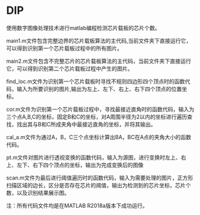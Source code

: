 # DIP
使用数字图像处理技术进行matlab编程检测芯片载板的芯片个数。

main1.m文件包含完整边界的芯片载板算法的主代码,当前文件夹下直接运行它，可以得到识别第一个芯片载板过程中的所有图片。

main2.m文件包含不完整芯片的芯片载板算法的主代码，当前文件夹下直接运行它，可以得到识别第二个芯片载板过程中产生的图片。

find_loc.m文件为识别第一个芯片载板时寻找不规则四边形四个顶点时的函数代码，输入为所要识别的图片,输出为左上、左下、右上、右下四个顶点的位置坐标。

cor.m文件为识别第一个芯片载板过程中，寻找最接近直角时的函数代码，输入为三个点A,B,C的坐标，固定B和C的坐标，对A周围半径为2以内的坐标进行遍历查找，找出其与B和C所成夹角中最接近直角的坐标，并将其输出。

cal_a.m文件为通过A，B，C三个点坐标计算出BA，BC在A点的夹角大小的函数代码。

pt.m文件对图片进行透视变换的函数代码，输入为源图，进行变换时左上、右上、左下、右下四个顶点的坐标，输出为完成变换后的图像

scan.m文件为最后进行阈值遍历时的函数代码，输入为需要处理的图片，正方形扫描区域的边长，区分是否存在芯片的阈值，输出为检测到的芯片坐标，芯片个数，以及识别结果展示图。

注：所有代码文件均是在MATLAB R2018a版本下成功运行。
